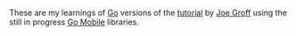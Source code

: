 These are my learnings of [Go](https://golang.org/) versions of the
[tutorial](http://duriansoftware.com/joe/An-intro-to-modern-OpenGL.-Table-of-Contents.html)
by [Joe Groff](http://duriansoftware.com/contact.html) using the still in
progress [Go Mobile](https://github.com/golang/mobile) libraries.
